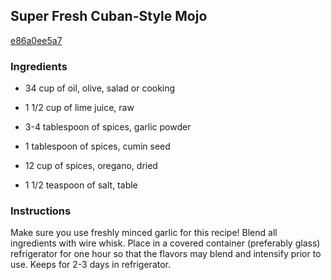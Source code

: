 ## Super Fresh Cuban-Style Mojo

[e86a0ee5a7](http://www.food.com/recipe/super-fresh-cuban-style-mojo-302556)

### Ingredients

 - 34 cup of oil, olive, salad or cooking

 - 1 1/2 cup of lime juice, raw

 - 3-4 tablespoon of spices, garlic powder

 - 1 tablespoon of spices, cumin seed

 - 12 cup of spices, oregano, dried

 - 1 1/2 teaspoon of salt, table

### Instructions

Make sure you use freshly minced garlic for this recipe! Blend all ingredients with wire whisk. Place in a covered container (preferably glass) refrigerator for one hour so that the flavors may blend and intensify prior to use. Keeps for 2-3 days in refrigerator.